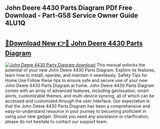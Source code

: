 ## John Deere 4430 Parts Diagram PDf Free Download - Part-G58 Service Owner Guide 4LU1Q

# <h2><a href="http://dftm7s.blite.top/?on=John+Deere+4430+Parts+Diagram">🔗Download New 👉🔴 John Deere 4430 Parts Diagram</a></h2>

[![John Deere 4430 Parts Diagram download](https://i.imgur.com/lujVjoI.png)](http://dftm7s.blite.top/?on=John+Deere+4430+Parts+Diagram)
This manual unlocks the potential of your new John Deere 4430 Parts Diagram. Explore its features, learn how to install, operate, and maintain it seamlessly. Safety Tips for Home Use Follow these tips to ensure safe and secure use of your new John Deere 4430 Parts Diagram at home. John Deere 4430 Parts Diagram comes with an array of advanced features, including geolocation, smart alerts, customizable themes, and multi-device syncing, all of which can be accessed and customized through the user interface. Our expectation is that the John Deere 4430 Parts Diagram has been a comprehensive and easy-to-understand resource in your journey to becoming proficient in using your new gadget. Should you need any assistance or clarification, please do not hesitate to contact our support team.
